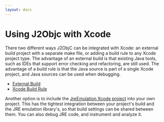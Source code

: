 ```yaml
---
layout: docs
---
```


# Using J2Objc with Xcode

There two different ways J2ObjC can be integrated with Xcode: an external
build project with a separate make file, or adding a build rule
to any Xcode project type. The advantage of an external build is that
existing Java tools, such as IDEs that support error checking and
refactoring, are still used. The advantage of a build rule is that the
Java source is part of a single Xcode project, and Java sources
can be used when debugging.

- [External Build](External-Build-Projects.html)
- [Xcode Build Rule](Xcode-Build-Rules.html)

Another option is to include the 
[JreEmulation Xcode project](Adding-the-JreEmulation-project-to-your-Xcode-project.html)
into your own project.  This has the tightest integration between your
project's build and the JRE emulation library's, so that build settings
can be shared between them.  You can also debug JRE code, and instrument
and analyze it.
